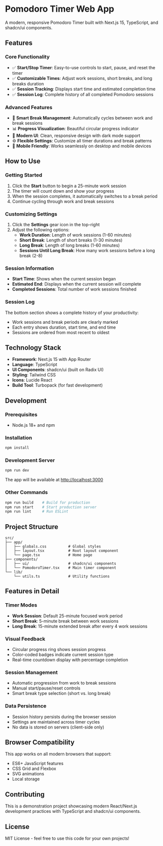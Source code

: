 # Pomodoro Timer Web App

A modern, responsive Pomodoro Timer built with Next.js 15, TypeScript, and shadcn/ui components.

## Features

### Core Functionality
- ✅ **Start/Stop Timer**: Easy-to-use controls to start, pause, and reset the timer
- ✅ **Customizable Times**: Adjust work sessions, short breaks, and long breaks duration
- ✅ **Session Tracking**: Displays start time and estimated completion time
- ✅ **Session Log**: Complete history of all completed Pomodoro sessions

### Advanced Features
- 🎯 **Smart Break Management**: Automatically cycles between work and break sessions
- 📊 **Progress Visualization**: Beautiful circular progress indicator
- 🎨 **Modern UI**: Clean, responsive design with dark mode support
- ⚙️ **Flexible Settings**: Customize all timer durations and break patterns
- 📱 **Mobile Friendly**: Works seamlessly on desktop and mobile devices

## How to Use

### Getting Started
1. Click the **Start** button to begin a 25-minute work session
2. The timer will count down and show your progress
3. When the session completes, it automatically switches to a break period
4. Continue cycling through work and break sessions

### Customizing Settings
1. Click the **Settings** gear icon in the top-right
2. Adjust the following options:
   - **Work Duration**: Length of work sessions (1-60 minutes)
   - **Short Break**: Length of short breaks (1-30 minutes)
   - **Long Break**: Length of long breaks (1-60 minutes)
   - **Sessions Until Long Break**: How many work sessions before a long break (2-8)

### Session Information
- **Start Time**: Shows when the current session began
- **Estimated End**: Displays when the current session will complete
- **Completed Sessions**: Total number of work sessions finished

### Session Log
The bottom section shows a complete history of your productivity:
- Work sessions and break periods are clearly marked
- Each entry shows duration, start time, and end time
- Sessions are ordered from most recent to oldest

## Technology Stack

- **Framework**: Next.js 15 with App Router
- **Language**: TypeScript
- **UI Components**: shadcn/ui (built on Radix UI)
- **Styling**: Tailwind CSS
- **Icons**: Lucide React
- **Build Tool**: Turbopack (for fast development)

## Development

### Prerequisites
- Node.js 18+ and npm

### Installation
```bash
npm install
```

### Development Server
```bash
npm run dev
```

The app will be available at [http://localhost:3000](http://localhost:3000)

### Other Commands
```bash
npm run build    # Build for production
npm run start    # Start production server
npm run lint     # Run ESLint
```

## Project Structure

```
src/
├── app/
│   ├── globals.css          # Global styles
│   ├── layout.tsx           # Root layout component
│   └── page.tsx             # Home page
├── components/
│   ├── ui/                  # shadcn/ui components
│   └── PomodoroTimer.tsx    # Main timer component
└── lib/
    └── utils.ts             # Utility functions
```

## Features in Detail

### Timer Modes
- **Work Session**: Default 25-minute focused work period
- **Short Break**: 5-minute break between work sessions
- **Long Break**: 15-minute extended break after every 4 work sessions

### Visual Feedback
- Circular progress ring shows session progress
- Color-coded badges indicate current session type
- Real-time countdown display with percentage completion

### Session Management
- Automatic progression from work to break sessions
- Manual start/pause/reset controls
- Smart break type selection (short vs. long break)

### Data Persistence
- Session history persists during the browser session
- Settings are maintained across timer cycles
- No data is stored on servers (client-side only)

## Browser Compatibility

This app works on all modern browsers that support:
- ES6+ JavaScript features
- CSS Grid and Flexbox
- SVG animations
- Local storage

## Contributing

This is a demonstration project showcasing modern React/Next.js development practices with TypeScript and shadcn/ui components.

## License

MIT License - feel free to use this code for your own projects!
